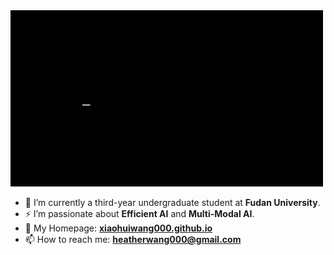 <img src="./intro.gif" width="500">  

- 🌱 I’m currently a third-year undergraduate student at **Fudan University**.  
- ⚡ I’m passionate about **Efficient AI** and **Multi-Modal AI**.  
- 🔭 My Homepage: **[xiaohuiwang000.github.io](https://xiaohuiwang000.github.io/)**
- 📫 How to reach me: **heatherwang000@gmail.com**
  
<!--
**xiaohuiwang000/xiaohuiwang000** is a ✨ _special_ ✨ repository because its `README.md` (this file) appears on your GitHub profile.

Here are some ideas to get you started:

- 🔭 I’m currently working on ...
- 🌱 I’m currently learning ...
- 👯 I’m looking to collaborate on ...
- 🤔 I’m looking for help with ...
- 💬 Ask me about ...
- 📫 How to reach me: ...
- 😄 Pronouns: ...
- ⚡ Fun fact: ...
-->
